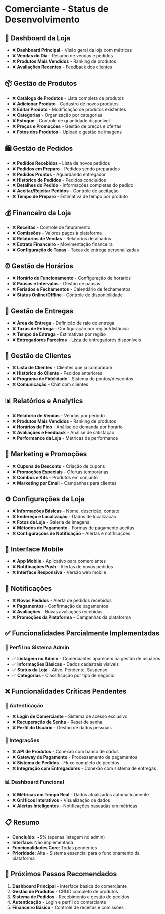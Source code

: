 # Comerciante - Status de Desenvolvimento

## 🏪 Dashboard da Loja
- ❌ **Dashboard Principal** - Visão geral da loja com métricas
- ❌ **Vendas do Dia** - Resumo de vendas e pedidos
- ❌ **Produtos Mais Vendidos** - Ranking de produtos
- ❌ **Avaliações Recentes** - Feedback dos clientes

## 📦 Gestão de Produtos
- ❌ **Catálogo de Produtos** - Lista completa de produtos
- ❌ **Adicionar Produto** - Cadastro de novos produtos
- ❌ **Editar Produto** - Modificação de produtos existentes
- ❌ **Categorias** - Organização por categorias
- ❌ **Estoque** - Controle de quantidade disponível
- ❌ **Preços e Promoções** - Gestão de preços e ofertas
- ❌ **Fotos dos Produtos** - Upload e gestão de imagens

## 🛍️ Gestão de Pedidos
- ❌ **Pedidos Recebidos** - Lista de novos pedidos
- ❌ **Pedidos em Preparo** - Pedidos sendo preparados
- ❌ **Pedidos Prontos** - Aguardando entregador
- ❌ **Histórico de Pedidos** - Pedidos concluídos
- ❌ **Detalhes do Pedido** - Informações completas do pedido
- ❌ **Aceitar/Rejeitar Pedidos** - Controle de aceitação
- ❌ **Tempo de Preparo** - Estimativa de tempo por produto

## 💰 Financeiro da Loja
- ❌ **Receitas** - Controle de faturamento
- ❌ **Comissões** - Valores pagos à plataforma
- ❌ **Relatórios de Vendas** - Relatórios detalhados
- ❌ **Extrato Financeiro** - Movimentação financeira
- ❌ **Configuração de Taxas** - Taxas de entrega personalizadas

## ⏰ Gestão de Horários
- ❌ **Horário de Funcionamento** - Configuração de horários
- ❌ **Pausas e Intervalos** - Gestão de pausas
- ❌ **Feriados e Fechamentos** - Calendário de fechamentos
- ❌ **Status Online/Offline** - Controle de disponibilidade

## 🚚 Gestão de Entregas
- ❌ **Área de Entrega** - Definição de raio de entrega
- ❌ **Taxas de Entrega** - Configuração por região/distância
- ❌ **Tempo de Entrega** - Estimativas por região
- ❌ **Entregadores Parceiros** - Lista de entregadores disponíveis

## 👥 Gestão de Clientes
- ❌ **Lista de Clientes** - Clientes que já compraram
- ❌ **Histórico do Cliente** - Pedidos anteriores
- ❌ **Programa de Fidelidade** - Sistema de pontos/descontos
- ❌ **Comunicação** - Chat com clientes

## 📊 Relatórios e Analytics
- ❌ **Relatório de Vendas** - Vendas por período
- ❌ **Produtos Mais Vendidos** - Ranking de produtos
- ❌ **Horários de Pico** - Análise de demanda por horário
- ❌ **Avaliações e Feedback** - Análise de satisfação
- ❌ **Performance da Loja** - Métricas de performance

## 🎯 Marketing e Promoções
- ❌ **Cupons de Desconto** - Criação de cupons
- ❌ **Promoções Especiais** - Ofertas temporárias
- ❌ **Combos e Kits** - Produtos em conjunto
- ❌ **Marketing por Email** - Campanhas para clientes

## ⚙️ Configurações da Loja
- ❌ **Informações Básicas** - Nome, descrição, contato
- ❌ **Endereço e Localização** - Dados de localização
- ❌ **Fotos da Loja** - Galeria de imagens
- ❌ **Métodos de Pagamento** - Formas de pagamento aceitas
- ❌ **Configurações de Notificação** - Alertas e notificações

## 📱 Interface Mobile
- ❌ **App Mobile** - Aplicativo para comerciantes
- ❌ **Notificações Push** - Alertas de novos pedidos
- ❌ **Interface Responsiva** - Versão web mobile

## 🔔 Notificações
- ❌ **Novos Pedidos** - Alerta de pedidos recebidos
- ❌ **Pagamentos** - Confirmação de pagamentos
- ❌ **Avaliações** - Novas avaliações recebidas
- ❌ **Promoções da Plataforma** - Campanhas da plataforma

## ✅ Funcionalidades Parcialmente Implementadas

### 👤 Perfil no Sistema Admin
- ✅ **Listagem no Admin** - Comerciantes aparecem na gestão de usuários
- ✅ **Informações Básicas** - Dados cadastrais visíveis
- ✅ **Status da Loja** - Ativo, Pendente, Suspenso
- ✅ **Categorias** - Classificação por tipo de negócio

## ❌ Funcionalidades Críticas Pendentes

### 🔐 Autenticação
- ❌ **Login de Comerciante** - Sistema de acesso exclusivo
- ❌ **Recuperação de Senha** - Reset de senha
- ❌ **Perfil do Usuário** - Gestão de dados pessoais

### 🔗 Integrações
- ❌ **API de Produtos** - Conexão com banco de dados
- ❌ **Gateway de Pagamento** - Processamento de pagamentos
- ❌ **Sistema de Pedidos** - Fluxo completo de pedidos
- ❌ **Integração com Entregadores** - Conexão com sistema de entregas

### 📊 Dashboard Funcional
- ❌ **Métricas em Tempo Real** - Dados atualizados automaticamente
- ❌ **Gráficos Interativos** - Visualização de dados
- ❌ **Alertas Inteligentes** - Notificações baseadas em métricas

## 📋 Resumo
- **Concluído**: ~5% (apenas listagem no admin)
- **Interface**: Não implementada
- **Funcionalidades Core**: Todas pendentes
- **Prioridade**: Alta - Sistema essencial para o funcionamento da plataforma

## 🚀 Próximos Passos Recomendados
1. **Dashboard Principal** - Interface básica do comerciante
2. **Gestão de Produtos** - CRUD completo de produtos
3. **Sistema de Pedidos** - Recebimento e gestão de pedidos
4. **Autenticação** - Login e perfil do comerciante
5. **Financeiro Básico** - Controle de receitas e comissões